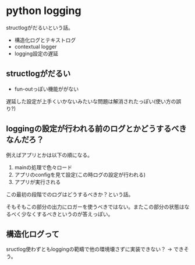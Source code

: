 # python logging

structlogがだるいという話。

- 構造化ログとテキストログ
- contextual logger
- logging設定の遅延

## structlogがだるい

- fun-outっぽい機能ががない

遅延した設定が上手くいかないみたいな問題は解消されたっぽい(使い方の誤り?)

## loggingの設定が行われる前のログとかどうするべきなんだろ？

例えばアプリとかは以下の順になる。

1. mainの処理で色々ロード
1. アプリのconfigを見て設定(この時ログの設定が行われる)
1. アプリが実行される


この最初の段階でのログはどうするべきか？という話。

そもそもこの部分の出力にロガーを使うべきではない。またこの部分の状態はなるべく少なくするべきというのが答えっぽい。

## 構造化ログって

sructlog使わずともloggingの範疇で他の環境壊さずに実装できない？ -> できそう。


